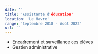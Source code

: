 ```yaml
---
date: ''
title: 'Assistante d'éducation'
location: 'Le Havre'
range: 'Septembre 2018 - Août 2022'
url: ''
---
```


- Encadrement et surveillance des élèves
- Gestion administrative
